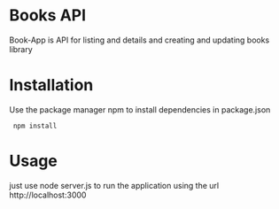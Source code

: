 # Books API
Book-App is API for listing and details and creating and updating books library
# Installation
Use the package manager npm to install dependencies in package.json

`` npm install``

# Usage
just use node server.js to run the application using the url http://localhost:3000
